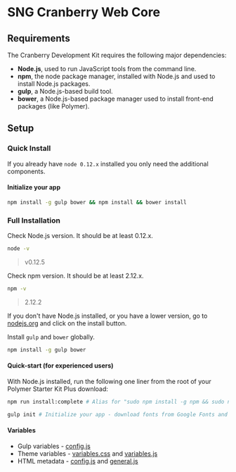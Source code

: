 # SNG Cranberry Web Core


## Requirements

The Cranberry Development Kit requires the following major dependencies:

* **Node.js**, used to run JavaScript tools from the command line.
* **npm**, the node package manager, installed with Node.js and used to install Node.js packages.
* **gulp**, a Node.js-based build tool.
* **bower**, a Node.js-based package manager used to install front-end packages (like Polymer).


## Setup

### Quick Install

If you already have `node 0.12.x` installed you only need the additional components.

#### Initialize your app

```sh
npm install -g gulp bower && npm install && bower install
```


### Full Installation

Check Node.js version. It should be at least 0.12.x.

```sh
node -v
```
> v0.12.5


Check npm version. It should be at least 2.12.x.

```sh
npm -v
```
> 2.12.2

If you don't have Node.js installed, or you have a lower version, go to [nodejs.org](https://nodejs.org) and click on the install button.



Install `gulp` and `bower` globally.

 ```sh
 npm install -g gulp bower
 ```

#### Quick-start (for experienced users)

With Node.js installed, run the following one liner from the root of your Polymer Starter Kit Plus download:

```sh
npm run install:complete # Alias for "sudo npm install -g npm && sudo npm install -g bower gulp && npm install && bower install"

gulp init # Initialize your app - download fonts from Google Fonts and analytics.js
```


#### Variables

- Gulp variables -  [config.js](https://github.com/seiops/cranberry/blob/master/config.js)
- Theme variables -  [variables.css](https://github.com/seiops/cranberry/blob/master/app/themes/default-theme/variables.css) and [variables.js](https://github.com/seiops/cranberry/blob/master/app/themes/default-theme/variables.js)
- HTML metadata -  [config.js](https://github.com/seiops/cranberry/blob/master/app/metadata/config.js) and [general.js](https://github.com/seiops/cranberry/blob/master/app/metadata/general.js)

